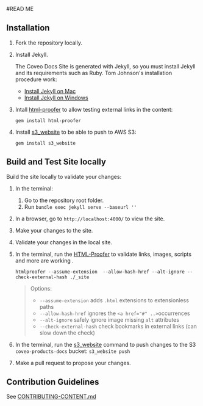 #READ ME

## Installation
1. Fork the repository locally. 
1. Install Jekyll.
   
   The Coveo Docs Site is generated with Jekyll, so you must install Jekyll and its requirements such as Ruby. 
   Tom Johnson's installation procedure work: 
   - [Install Jekyll on Mac](http://idratherbewriting.com/documentation-theme-jekyll/mydoc_install_jekyll_on_mac.html)
   - [Install Jekyll on Windows](http://idratherbewriting.com/documentation-theme-jekyll/mydoc_install_jekyll_on_windows.html)
1. Intall [html-proofer](https://github.com/gjtorikian/html-proofer) to allow testing external links in the content: 

   `gem install html-proofer`
   
1. Install [s3_website](https://github.com/laurilehmijoki/s3_website) to be able to push to AWS S3:
   
   `gem install s3_website`

## Build and Test Site locally

Build the site locally to validate your changes:
1. In the terminal: 
   1. Go to the repository root folder. 
   1. Run ```bundle exec jekyll serve --baseurl ''```
1. In a browser, go to `http://localhost:4000/` to view the site. 
1. Make your changes to the site. 
1. Validate your changes in the local site.
1. In the terminal, run the [HTML-Proofer](https://github.com/gjtorikian/html-proofer#whats-tested) to validate links, images, scripts and more are working .

   ```htmlproofer --assume-extension  --allow-hash-href --alt-ignore --check-external-hash ./_site```
   
   > Options:
   > - `--assume-extension` adds `.html` extensions to extensionless paths
   > - `--allow-hash-href` ignores the `<a href="#" ..>`occurrences
   > - `--alt-ignore` safely ignore image missing `alt` attributes
   > - `--check-external-hash` check bookmarks in  external links (can slow down the check)
1. In the terminal, run the [s3_website](https://github.com/laurilehmijoki/s3_website) command to push changes to the S3 `coveo-products-docs` bucket:
   `s3_website push`
1. Make a pull request to propose your changes. 

## Contribution Guidelines

See [CONTRIBUTING-CONTENT.md](CONTRIBUTING-CONTENT.md)

